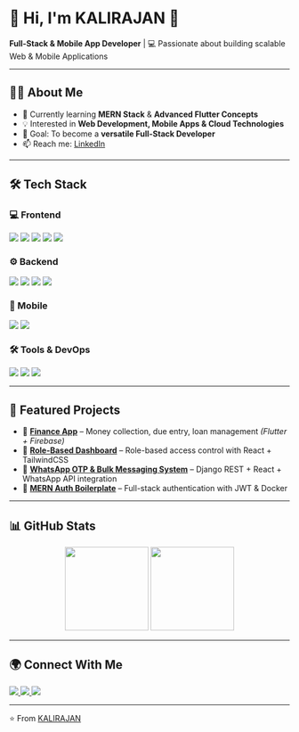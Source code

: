 # 👋 Hi, I'm KALIRAJAN 🚀  
**Full-Stack & Mobile App Developer** | 💻 Passionate about building scalable Web & Mobile Applications  

---

## 👨‍💻 About Me  
- 🌱 Currently learning **MERN Stack** & **Advanced Flutter Concepts**  
- 💡 Interested in **Web Development, Mobile Apps & Cloud Technologies**  
- 🎯 Goal: To become a **versatile Full-Stack Developer**  
- 📫 Reach me: [LinkedIn](https://www.linkedin.com/in/m-kalirajan)  

---

## 🛠 Tech Stack  

### 💻 Frontend  
<p>
  <img src="https://img.shields.io/badge/HTML5-E34F26?style=for-the-badge&logo=html5&logoColor=white"/>
  <img src="https://img.shields.io/badge/CSS3-1572B6?style=for-the-badge&logo=css3&logoColor=white"/>
  <img src="https://img.shields.io/badge/TailwindCSS-38B2AC?style=for-the-badge&logo=tailwind-css&logoColor=white"/>
  <img src="https://img.shields.io/badge/JavaScript-F7DF1E?style=for-the-badge&logo=javascript&logoColor=black"/>
  <img src="https://img.shields.io/badge/React-20232A?style=for-the-badge&logo=react&logoColor=61DAFB"/>
</p>

### ⚙️ Backend  
<p>
  <img src="https://img.shields.io/badge/Node.js-43853D?style=for-the-badge&logo=node.js&logoColor=white"/>
  <img src="https://img.shields.io/badge/Express.js-000000?style=for-the-badge&logo=express&logoColor=white"/>
  <img src="https://img.shields.io/badge/MongoDB-4EA94B?style=for-the-badge&logo=mongodb&logoColor=white"/>
  <img src="https://img.shields.io/badge/MySQL-005C84?style=for-the-badge&logo=mysql&logoColor=white"/>
</p>

### 📱 Mobile  
<p>
  <img src="https://img.shields.io/badge/Flutter-02569B?style=for-the-badge&logo=flutter&logoColor=white"/>
  <img src="https://img.shields.io/badge/Dart-0175C2?style=for-the-badge&logo=dart&logoColor=white"/>
</p>

### 🛠 Tools & DevOps  
<p>
  <img src="https://img.shields.io/badge/Docker-2496ED?style=for-the-badge&logo=docker&logoColor=white"/>
  <img src="https://img.shields.io/badge/Git-F05032?style=for-the-badge&logo=git&logoColor=white"/>
  <img src="https://img.shields.io/badge/GitHub-181717?style=for-the-badge&logo=github&logoColor=white"/>
</p>

---

## 📂 Featured Projects  
- 🔹 [**Finance App**](https://github.com/M-KALIRAJAN/Sri_Vari-Finance-) – Money collection, due entry, loan management *(Flutter + Firebase)*  
- 🔹 [**Role-Based Dashboard**](https://github.com/M-KALIRAJAN/2DCAD) – Role-based access control with React + TailwindCSS  
- 🔹 [**WhatsApp OTP & Bulk Messaging System**](https://github.com/M-KALIRAJAN/CnX) – Django REST + React + WhatsApp API integration  
- 🔹 [**MERN Auth Boilerplate**](https://github.com/M-KALIRAJAN/Pagination-in-React) – Full-stack authentication with JWT & Docker  

---

## 📊 GitHub Stats  
<p align="center">
  <img src="https://github-readme-stats.vercel.app/api?username=M-KALIRAJAN&show_icons=true&theme=tokyonight" height="150"/>
  <img src="https://github-readme-stats.vercel.app/api/top-langs/?username=M-KALIRAJAN&layout=compact&theme=tokyonight" height="150"/>
</p>

---

## 🌍 Connect With Me  
<p>
  <a href="https://www.linkedin.com/in/m-kalirajan">
    <img src="https://img.shields.io/badge/LinkedIn-0077B5?style=for-the-badge&logo=linkedin&logoColor=white"/>
  </a>
  <a href="https://your-portfolio-link.com">
    <img src="https://img.shields.io/badge/Portfolio-000000?style=for-the-badge&logo=firefox&logoColor=white"/>
  </a>
  <a href="mailto:kalirajanmurugaiya@gmail.com">
    <img src="https://img.shields.io/badge/Email-D14836?style=for-the-badge&logo=gmail&logoColor=white"/>
  </a>
</p>

---

⭐️ From [KALIRAJAN](https://github.com/M-KALIRAJAN)
